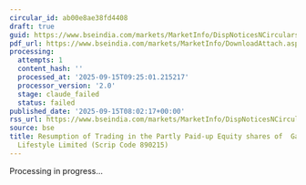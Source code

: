```yaml
---
circular_id: ab00e8ae38fd4408
draft: true
guid: https://www.bseindia.com/markets/MarketInfo/DispNoticesNCirculars.aspx?Noticeid={1F60BD7F-3460-4AE2-8E0F-8927ADBB0A75}&noticeno=20250915-5&dt=09/15/2025&icount=5&totcount=12&flag=0
pdf_url: https://www.bseindia.com/markets/MarketInfo/DownloadAttach.aspx?id=20250915-5&attachedId=872fee24-a0c9-424f-9b87-0016ffcf7edc
processing:
  attempts: 1
  content_hash: ''
  processed_at: '2025-09-15T09:25:01.215217'
  processor_version: '2.0'
  stage: claude_failed
  status: failed
published_date: '2025-09-15T08:02:17+00:00'
rss_url: https://www.bseindia.com/markets/MarketInfo/DispNoticesNCirculars.aspx?Noticeid={1F60BD7F-3460-4AE2-8E0F-8927ADBB0A75}&noticeno=20250915-5&dt=09/15/2025&icount=5&totcount=12&flag=0
source: bse
title: Resumption of Trading in the Partly Paid-up Equity shares of  Garment Mantra
  Lifestyle Limited (Scrip Code 890215)
---
```


Processing in progress...